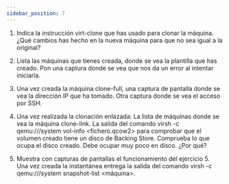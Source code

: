 ```yaml
---
sidebar_position: 7
---
```


1. Indica la instrucción virt-clone que has usado para clonar la máquina. ¿Qué cambios has hecho en la nueva máquina para que no sea igual a la original?



2. Lista las máquinas que tienes creada, donde se vea la plantilla que has creado. Pon una captura donde se vea que nos da un error al intentar iniciarla.



3. Una vez creada la máquina clone-full, una captura de pantalla donde se vea la dirección IP que ha tomado.  Otra captura donde se vea el acceso por SSH.



4. Una vez realizada la clonación enlazada: La lista de máquinas donde se vea la máquina clone-link. La salida del comando virsh -c qemu:///system vol-info <fichero.qcow2> <pool de almacenamiento> para comprobar que el volumen creado tiene un disco de Backing Store. Comprueba lo que ocupa el disco creado. Debe ocupar muy poco en disco. ¿Por qué?



5. Muestra con capturas de pantallas el funcionamiento del ejercicio 5. Una vez creada la instantánea entrega la salida del comando virsh -c qemu:///system snapshot-list <máquina>.

